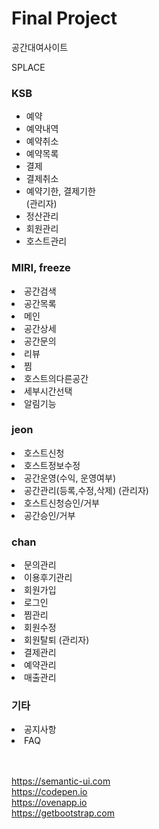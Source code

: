 <h1><b>Final Project</b></h1>

공간대여사이트

SPLACE


<h3>KSB </h3>
<ul>
  <li>예약</li>
  <li>예약내역</li>
  <li>예약취소</li>
  <li>예약목록</li>
  <li>결제</li>
  <li>결제취소</li>
  <li>예약기한, 결제기한</li>
(관리자)
  <li>정산관리</li>
  <li>회원관리</li>
  <li>호스트관리</li>
</ul>

<h3>MIRI, freeze</h3>
<li>공간검색
<li>공간목록
<li>메인
<li>공간상세
<li>공간문의
<li>리뷰
<li>찜
<li>호스트의다른공간
<li>세부시간선택
<li>알림기능

<h3>jeon </h3>
<li>호스트신청
<li>호스트정보수정
<li>공간운영(수익, 운영여부)
<li>공간관리(등록,수정,삭제)
(관리자)
<li>호스트신청승인/거부
<li>공간승인/거부

<h3>chan </h3>
<li>문의관리
<li>이용후기관리
<li>회원가입
<li>로그인
<li>찜관리
<li>회원수정
<li>회원탈퇴
(관리자)
<li>결제관리
<li>예약관리
<li>매출관리

<h3>기타</h3>
<li>공지사항
<li>FAQ

<br><br>
https://semantic-ui.com<br>
https://codepen.io<br>
https://ovenapp.io<br>
https://getbootstrap.com
